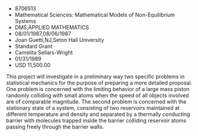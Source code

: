 
* 8706513
* Mathematical Sciences: Mathematical Models of Non-Equilibrium Systems
* DMS,APPLIED MATHEMATICS
* 08/01/1987,08/06/1987
* Joan Guetti,NJ,Seton Hall University
* Standard Grant
* Camelita Sellars-Wright
* 01/31/1989
* USD 11,500.00

This project will investigate in a preliminary way two specific problems in
statistical mechanics for the purpose of preparing a more detailed proposal. One
problem is concerned with the limiting behavior of a large mass piston randomly
colliding with small atoms when the speed of all objects involved are of
comparable magnitude. The second problem is concerned with the stationary state
of a system, consisting of two reservoirs maintained at different temperature
and density and separated by a thermally conducting barrier with molecules
trapped inside the barrier colliding reservoir atoms passing freely through the
barrier walls.
